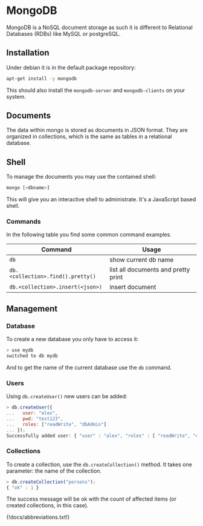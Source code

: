 # MongoDB

MongoDB is a NoSQL document storage as such it is different to Relational Databases (RDBs) like MySQL or postgreSQL.

## Installation

Under debian it is in the default package repository:

```bash
apt-get install -y mongodb
```

This should also install the `mongodb-server` and `mongodb-clients` on your system.

## Documents

The data within mongo is stored as documents in JSON format. They are organized in collections, which is the same as tables in a relational database.

## Shell

To manage the documents you may use the contained shell:

```bash
mongo [<dbname>]
```

This will give you an interactive shell to administrate. It's a JavaScript based shell.

### Commands

In the following table you find some common command examples.

| Command                           | Usage                               |
| --------------------------------- | ----------------------------------- |
| `db`                              | show current db name                |
| `db.<collection>.find().pretty()` | list all documents and pretty print |
| `db.<collection>.insert(<json>)`  | insert document                     |


## Management

### Database

To create a new database you only have to access it:

```bash
> use mydb
switched to db mydb
```

And to get the name of the current database use the `db` command.

### Users

Using `db.createUser()` new users can be added:

```js
> db.createUser({
...   user: "alex",
...   pwd: "test123",
...   roles: ["readWrite", "dbAdmin"]
... });
Successfully added user: { "user" : "alex", "roles" : [ "readWrite", "dbAdmin" ] }
```

### Collections

To create a collection, use the `db.createCollection()` method. It takes one parameter: the name of the collection.

```js
> db.createCollection("persons");
{ "ok" : 1 }
```

The success message will be ok with the count of affected items (or created collections, in this case).

{!docs/abbreviations.txt!}
